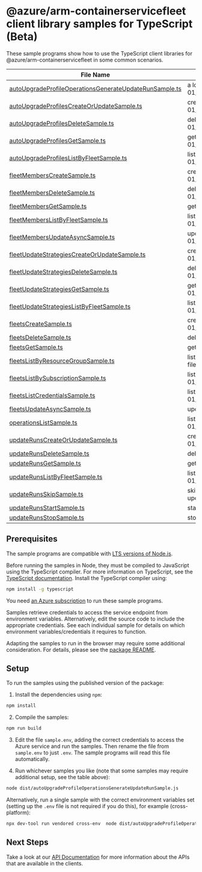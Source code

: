 # @azure/arm-containerservicefleet client library samples for TypeScript (Beta)

These sample programs show how to use the TypeScript client libraries for @azure/arm-containerservicefleet in some common scenarios.

| **File Name**                                                                                                 | **Description**                                                                                                                          |
| ------------------------------------------------------------------------------------------------------------- | ---------------------------------------------------------------------------------------------------------------------------------------- |
| [autoUpgradeProfileOperationsGenerateUpdateRunSample.ts][autoupgradeprofileoperationsgenerateupdaterunsample] | a long-running resource action. x-ms-original-file: 2025-03-01/AutoUpgradeProfileOperations_GenerateUpdateRun_MaximumSet_Gen.json        |
| [autoUpgradeProfilesCreateOrUpdateSample.ts][autoupgradeprofilescreateorupdatesample]                         | create a AutoUpgradeProfile x-ms-original-file: 2025-03-01/AutoUpgradeProfiles_CreateOrUpdate.json                                       |
| [autoUpgradeProfilesDeleteSample.ts][autoupgradeprofilesdeletesample]                                         | delete a AutoUpgradeProfile x-ms-original-file: 2025-03-01/AutoUpgradeProfiles_Delete.json                                               |
| [autoUpgradeProfilesGetSample.ts][autoupgradeprofilesgetsample]                                               | get a AutoUpgradeProfile x-ms-original-file: 2025-03-01/AutoUpgradeProfiles_Get.json                                                     |
| [autoUpgradeProfilesListByFleetSample.ts][autoupgradeprofileslistbyfleetsample]                               | list AutoUpgradeProfile resources by Fleet x-ms-original-file: 2025-03-01/AutoUpgradeProfiles_ListByFleet.json                           |
| [fleetMembersCreateSample.ts][fleetmemberscreatesample]                                                       | create a FleetMember x-ms-original-file: 2025-03-01/FleetMembers_Create.json                                                             |
| [fleetMembersDeleteSample.ts][fleetmembersdeletesample]                                                       | delete a FleetMember x-ms-original-file: 2025-03-01/FleetMembers_Delete.json                                                             |
| [fleetMembersGetSample.ts][fleetmembersgetsample]                                                             | get a FleetMember x-ms-original-file: 2025-03-01/FleetMembers_Get.json                                                                   |
| [fleetMembersListByFleetSample.ts][fleetmemberslistbyfleetsample]                                             | list FleetMember resources by Fleet x-ms-original-file: 2025-03-01/FleetMembers_ListByFleet.json                                         |
| [fleetMembersUpdateAsyncSample.ts][fleetmembersupdateasyncsample]                                             | update a FleetMember x-ms-original-file: 2025-03-01/FleetMembers_Update.json                                                             |
| [fleetUpdateStrategiesCreateOrUpdateSample.ts][fleetupdatestrategiescreateorupdatesample]                     | create a FleetUpdateStrategy x-ms-original-file: 2025-03-01/FleetUpdateStrategies_CreateOrUpdate_MaximumSet_Gen.json                     |
| [fleetUpdateStrategiesDeleteSample.ts][fleetupdatestrategiesdeletesample]                                     | delete a FleetUpdateStrategy x-ms-original-file: 2025-03-01/FleetUpdateStrategies_Delete_MaximumSet_Gen.json                             |
| [fleetUpdateStrategiesGetSample.ts][fleetupdatestrategiesgetsample]                                           | get a FleetUpdateStrategy x-ms-original-file: 2025-03-01/FleetUpdateStrategies_Get_MaximumSet_Gen.json                                   |
| [fleetUpdateStrategiesListByFleetSample.ts][fleetupdatestrategieslistbyfleetsample]                           | list FleetUpdateStrategy resources by Fleet x-ms-original-file: 2025-03-01/FleetUpdateStrategies_ListByFleet_MaximumSet_Gen.json         |
| [fleetsCreateSample.ts][fleetscreatesample]                                                                   | creates or updates a Fleet. x-ms-original-file: 2025-03-01/Fleets_CreateOrUpdate.json                                                    |
| [fleetsDeleteSample.ts][fleetsdeletesample]                                                                   | delete a Fleet x-ms-original-file: 2025-03-01/Fleets_Delete.json                                                                         |
| [fleetsGetSample.ts][fleetsgetsample]                                                                         | gets a Fleet. x-ms-original-file: 2025-03-01/Fleets_Get.json                                                                             |
| [fleetsListByResourceGroupSample.ts][fleetslistbyresourcegroupsample]                                         | lists fleets in the specified subscription and resource group. x-ms-original-file: 2025-03-01/Fleets_ListByResourceGroup.json            |
| [fleetsListBySubscriptionSample.ts][fleetslistbysubscriptionsample]                                           | lists fleets in the specified subscription. x-ms-original-file: 2025-03-01/Fleets_ListBySub.json                                         |
| [fleetsListCredentialsSample.ts][fleetslistcredentialssample]                                                 | lists the user credentials of a Fleet. x-ms-original-file: 2025-03-01/Fleets_ListCredentialsResult.json                                  |
| [fleetsUpdateAsyncSample.ts][fleetsupdateasyncsample]                                                         | update a Fleet x-ms-original-file: 2025-03-01/Fleets_PatchTags.json                                                                      |
| [operationsListSample.ts][operationslistsample]                                                               | list the operations for the provider x-ms-original-file: 2025-03-01/Operations_List.json                                                 |
| [updateRunsCreateOrUpdateSample.ts][updaterunscreateorupdatesample]                                           | create a UpdateRun x-ms-original-file: 2025-03-01/UpdateRuns_CreateOrUpdate.json                                                         |
| [updateRunsDeleteSample.ts][updaterunsdeletesample]                                                           | delete a UpdateRun x-ms-original-file: 2025-03-01/UpdateRuns_Delete.json                                                                 |
| [updateRunsGetSample.ts][updaterunsgetsample]                                                                 | get a UpdateRun x-ms-original-file: 2025-03-01/UpdateRuns_Get.json                                                                       |
| [updateRunsListByFleetSample.ts][updaterunslistbyfleetsample]                                                 | list UpdateRun resources by Fleet x-ms-original-file: 2025-03-01/UpdateRuns_ListByFleet.json                                             |
| [updateRunsSkipSample.ts][updaterunsskipsample]                                                               | skips one or a combination of member/group/stage/afterStageWait(s) of an update run. x-ms-original-file: 2025-03-01/UpdateRuns_Skip.json |
| [updateRunsStartSample.ts][updaterunsstartsample]                                                             | starts an UpdateRun. x-ms-original-file: 2025-03-01/UpdateRuns_Start.json                                                                |
| [updateRunsStopSample.ts][updaterunsstopsample]                                                               | stops an UpdateRun. x-ms-original-file: 2025-03-01/UpdateRuns_Stop.json                                                                  |

## Prerequisites

The sample programs are compatible with [LTS versions of Node.js](https://github.com/nodejs/release#release-schedule).

Before running the samples in Node, they must be compiled to JavaScript using the TypeScript compiler. For more information on TypeScript, see the [TypeScript documentation][typescript]. Install the TypeScript compiler using:

```bash
npm install -g typescript
```

You need [an Azure subscription][freesub] to run these sample programs.

Samples retrieve credentials to access the service endpoint from environment variables. Alternatively, edit the source code to include the appropriate credentials. See each individual sample for details on which environment variables/credentials it requires to function.

Adapting the samples to run in the browser may require some additional consideration. For details, please see the [package README][package].

## Setup

To run the samples using the published version of the package:

1. Install the dependencies using `npm`:

```bash
npm install
```

2. Compile the samples:

```bash
npm run build
```

3. Edit the file `sample.env`, adding the correct credentials to access the Azure service and run the samples. Then rename the file from `sample.env` to just `.env`. The sample programs will read this file automatically.

4. Run whichever samples you like (note that some samples may require additional setup, see the table above):

```bash
node dist/autoUpgradeProfileOperationsGenerateUpdateRunSample.js
```

Alternatively, run a single sample with the correct environment variables set (setting up the `.env` file is not required if you do this), for example (cross-platform):

```bash
npx dev-tool run vendored cross-env  node dist/autoUpgradeProfileOperationsGenerateUpdateRunSample.js
```

## Next Steps

Take a look at our [API Documentation][apiref] for more information about the APIs that are available in the clients.

[autoupgradeprofileoperationsgenerateupdaterunsample]: https://github.com/Azure/azure-sdk-for-js/blob/main/sdk/containerservice/arm-containerservicefleet/samples/v1-beta/typescript/src/autoUpgradeProfileOperationsGenerateUpdateRunSample.ts
[autoupgradeprofilescreateorupdatesample]: https://github.com/Azure/azure-sdk-for-js/blob/main/sdk/containerservice/arm-containerservicefleet/samples/v1-beta/typescript/src/autoUpgradeProfilesCreateOrUpdateSample.ts
[autoupgradeprofilesdeletesample]: https://github.com/Azure/azure-sdk-for-js/blob/main/sdk/containerservice/arm-containerservicefleet/samples/v1-beta/typescript/src/autoUpgradeProfilesDeleteSample.ts
[autoupgradeprofilesgetsample]: https://github.com/Azure/azure-sdk-for-js/blob/main/sdk/containerservice/arm-containerservicefleet/samples/v1-beta/typescript/src/autoUpgradeProfilesGetSample.ts
[autoupgradeprofileslistbyfleetsample]: https://github.com/Azure/azure-sdk-for-js/blob/main/sdk/containerservice/arm-containerservicefleet/samples/v1-beta/typescript/src/autoUpgradeProfilesListByFleetSample.ts
[fleetmemberscreatesample]: https://github.com/Azure/azure-sdk-for-js/blob/main/sdk/containerservice/arm-containerservicefleet/samples/v1-beta/typescript/src/fleetMembersCreateSample.ts
[fleetmembersdeletesample]: https://github.com/Azure/azure-sdk-for-js/blob/main/sdk/containerservice/arm-containerservicefleet/samples/v1-beta/typescript/src/fleetMembersDeleteSample.ts
[fleetmembersgetsample]: https://github.com/Azure/azure-sdk-for-js/blob/main/sdk/containerservice/arm-containerservicefleet/samples/v1-beta/typescript/src/fleetMembersGetSample.ts
[fleetmemberslistbyfleetsample]: https://github.com/Azure/azure-sdk-for-js/blob/main/sdk/containerservice/arm-containerservicefleet/samples/v1-beta/typescript/src/fleetMembersListByFleetSample.ts
[fleetmembersupdateasyncsample]: https://github.com/Azure/azure-sdk-for-js/blob/main/sdk/containerservice/arm-containerservicefleet/samples/v1-beta/typescript/src/fleetMembersUpdateAsyncSample.ts
[fleetupdatestrategiescreateorupdatesample]: https://github.com/Azure/azure-sdk-for-js/blob/main/sdk/containerservice/arm-containerservicefleet/samples/v1-beta/typescript/src/fleetUpdateStrategiesCreateOrUpdateSample.ts
[fleetupdatestrategiesdeletesample]: https://github.com/Azure/azure-sdk-for-js/blob/main/sdk/containerservice/arm-containerservicefleet/samples/v1-beta/typescript/src/fleetUpdateStrategiesDeleteSample.ts
[fleetupdatestrategiesgetsample]: https://github.com/Azure/azure-sdk-for-js/blob/main/sdk/containerservice/arm-containerservicefleet/samples/v1-beta/typescript/src/fleetUpdateStrategiesGetSample.ts
[fleetupdatestrategieslistbyfleetsample]: https://github.com/Azure/azure-sdk-for-js/blob/main/sdk/containerservice/arm-containerservicefleet/samples/v1-beta/typescript/src/fleetUpdateStrategiesListByFleetSample.ts
[fleetscreatesample]: https://github.com/Azure/azure-sdk-for-js/blob/main/sdk/containerservice/arm-containerservicefleet/samples/v1-beta/typescript/src/fleetsCreateSample.ts
[fleetsdeletesample]: https://github.com/Azure/azure-sdk-for-js/blob/main/sdk/containerservice/arm-containerservicefleet/samples/v1-beta/typescript/src/fleetsDeleteSample.ts
[fleetsgetsample]: https://github.com/Azure/azure-sdk-for-js/blob/main/sdk/containerservice/arm-containerservicefleet/samples/v1-beta/typescript/src/fleetsGetSample.ts
[fleetslistbyresourcegroupsample]: https://github.com/Azure/azure-sdk-for-js/blob/main/sdk/containerservice/arm-containerservicefleet/samples/v1-beta/typescript/src/fleetsListByResourceGroupSample.ts
[fleetslistbysubscriptionsample]: https://github.com/Azure/azure-sdk-for-js/blob/main/sdk/containerservice/arm-containerservicefleet/samples/v1-beta/typescript/src/fleetsListBySubscriptionSample.ts
[fleetslistcredentialssample]: https://github.com/Azure/azure-sdk-for-js/blob/main/sdk/containerservice/arm-containerservicefleet/samples/v1-beta/typescript/src/fleetsListCredentialsSample.ts
[fleetsupdateasyncsample]: https://github.com/Azure/azure-sdk-for-js/blob/main/sdk/containerservice/arm-containerservicefleet/samples/v1-beta/typescript/src/fleetsUpdateAsyncSample.ts
[operationslistsample]: https://github.com/Azure/azure-sdk-for-js/blob/main/sdk/containerservice/arm-containerservicefleet/samples/v1-beta/typescript/src/operationsListSample.ts
[updaterunscreateorupdatesample]: https://github.com/Azure/azure-sdk-for-js/blob/main/sdk/containerservice/arm-containerservicefleet/samples/v1-beta/typescript/src/updateRunsCreateOrUpdateSample.ts
[updaterunsdeletesample]: https://github.com/Azure/azure-sdk-for-js/blob/main/sdk/containerservice/arm-containerservicefleet/samples/v1-beta/typescript/src/updateRunsDeleteSample.ts
[updaterunsgetsample]: https://github.com/Azure/azure-sdk-for-js/blob/main/sdk/containerservice/arm-containerservicefleet/samples/v1-beta/typescript/src/updateRunsGetSample.ts
[updaterunslistbyfleetsample]: https://github.com/Azure/azure-sdk-for-js/blob/main/sdk/containerservice/arm-containerservicefleet/samples/v1-beta/typescript/src/updateRunsListByFleetSample.ts
[updaterunsskipsample]: https://github.com/Azure/azure-sdk-for-js/blob/main/sdk/containerservice/arm-containerservicefleet/samples/v1-beta/typescript/src/updateRunsSkipSample.ts
[updaterunsstartsample]: https://github.com/Azure/azure-sdk-for-js/blob/main/sdk/containerservice/arm-containerservicefleet/samples/v1-beta/typescript/src/updateRunsStartSample.ts
[updaterunsstopsample]: https://github.com/Azure/azure-sdk-for-js/blob/main/sdk/containerservice/arm-containerservicefleet/samples/v1-beta/typescript/src/updateRunsStopSample.ts
[apiref]: https://learn.microsoft.com/javascript/api/@azure/arm-containerservicefleet?view=azure-node-preview
[freesub]: https://azure.microsoft.com/free/
[package]: https://github.com/Azure/azure-sdk-for-js/tree/main/sdk/containerservice/arm-containerservicefleet/README.md
[typescript]: https://www.typescriptlang.org/docs/home.html
